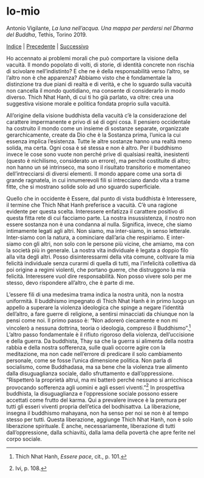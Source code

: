 
# Io-mio

Antonio Vigilante, _La luna nell’acqua. Una mappa per perdersi nel Dharma del Buddha_, Tethis, Torino 2019.

[Indice](index.md) | [Precedente](il-dharma-d-occidente.md) | [Successivo](interessere.md)

Ho accennato ai problemi morali che può comportare la visione della vacuità. Il mondo popolato di volti, di storie, di identità concrete non rischia di scivolare nell’indistinto? E che ne è della responsabilità verso l’altro, se l’altro non è che apparenza? Abbiamo visto che è fondamentale la distinzione tra due piani di realtà e di verità, e che lo sguardo sulla vacuità non cancella il mondo quotidiano, ma consente di considerarlo in modo diverso. Thich Nhat Hanh, di cui ti ho già parlato, va oltre: crea una suggestiva visione morale e politica fondata proprio sulla vacuità.

All’origine della visione buddhista della vacuità c’è la considerazione del carattere impermanente e privo di sé di ogni cosa. Il pensiero occidentale ha costruito il mondo come un insieme di sostanze separate, organizzate gerarchicamente, create da Dio che è la Sostanza prima, l’unica la cui essenza implica l’esistenza. Tutte le altre sostanze hanno una realtà meno solida, ma certa. Ogni cosa è sé stessa e non è altro. Per il buddhismo invece le cose sono vuote non perché prive di qualsiasi realtà, inesistenti (questo è nichilismo, considerato un errore), ma perché costituite di altro; non hanno un sé intrinseco, ma sono il risultato transitorio e momentaneo dell’intrecciarsi di diversi elementi. Il mondo appare come una sorta di grande ragnatela, in cui innumerevoli fili si intrecciano dando vita a trame fitte, che si mostrano solide solo ad uno sguardo superficiale.

Quello che in occidente è Essere, dal punto di vista buddhista è Interessere, il termine che Thich Nhat Hanh preferisce a vacuità. C’è una ragione evidente per questa scelta. Interessere enfatizza il carattere positivo di questa fitta rete di cui facciamo parte. La nostra insussistenza, il nostro non essere sostanza non è una condanna al nulla. Significa, invece, che siamo intimamente legati agli altri. Non siamo, ma inter-siamo, in senso letterale. Inter-siamo con la natura, a cominciare dall’aria che respiriamo. E inter-siamo con gli altri, non solo con le persone più vicine, che amiamo, ma con la società più in generale. La nostra vita individuale è legata a doppio filo alla vita degli altri. Posso disinteressarmi della vita comune, coltivare la mia felicità individuale senza curarmi di quella di tutti, ma l’infelicità collettiva dà poi origine a regimi violenti, che portano guerre, che distruggono la mia felicità. Interessere vuol dire responsabilità. Non posso vivere solo per me stesso, devo rispondere all’altro, che è parte di me.

L’essere fili di una medesima trama indica la nostra unità, non la nostra uniformità. Il buddhismo impegnato di Thich Nhat Hanh è in primo luogo un appello a superare la violenza ideologica che spinge a negare l’identità dell’altro, a fare guerre di religione, a sentirsi minacciati da chiunque non la pensi come noi. Il primo passo è: “Non adorerò ciecamente e non mi vincolerò a nessuna dottrina, teoria o ideologia, compreso il Buddhismo”.[^83] L’altro passo fondamentale è il rifiuto rigoroso della violenza, dell’uccisione e della guerra. Da buddhista, Thay sa che la guerra si alimenta della nostra rabbia e della nostra sofferenza, sulle quali occorre agire con la meditazione, ma non cade nell’errore di predicare il solo cambiamento personale, come se fosse l’unica dimensione politica. Non parla di socialismo, come Buddhadasa, ma sa bene che la violenza trae alimento dalla disuguaglianza sociale, dallo sfruttamento e dall’oppressione. “Rispetterò la proprietà altrui, ma mi batterò perché nessuno si arricchisca provocando sofferenza agli uomini e agli esseri viventi.”[^84] In prospettiva buddhista, la disuguaglianza e l’oppressione sociale possono essere accettati come frutto del karma. Qui a prevalere invece è la premura per tutti gli esseri viventi propria dell’etica del bodhisattva. La liberazione, insegna il buddhismo mahayana, non ha senso per noi se non è al tempo stesso per tutti. Questa liberazione, aggiunge Thich Nhat Hanh, non è solo liberazione spirituale. È anche, necessariamente, liberazione di tutti dall’oppressione, dalla schiavitù, dalla lama della povertà che apre ferite nel corpo sociale.

[^83]: Thich Nhat Hanh, *Essere pace*, cit., p. 101. 
[^84]: Ivi, p. 108. 